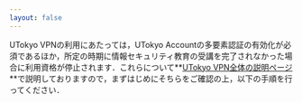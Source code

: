 ```yaml
---
layout: false
---
```


UTokyo VPNの利用にあたっては，UTokyo Accountの多要素認証の有効化が必須であるほか，所定の時期に情報セキュリティ教育の受講を完了されなかった場合に利用資格が停止されます．これらについて**[UTokyo VPN全体の説明ページ](../)**で説明しておりますので，まずはじめにそちらをご確認の上，以下の手順を行ってください．
